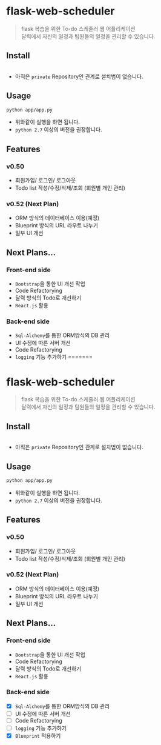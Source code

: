 # flask-web-scheduler
> flask 복습을 위한 To-do 스케줄러 웹 어플리케이션<br>
> 달력에서 자신의 일정과 팀원들의 일정을 관리할 수 있습니다.

## Install

```bash

```

- 아직은 ```private``` Repository인 관계로 설치법이 없습니다.

## Usage
```bash
python app/app.py
```

- 위와같이 실행을 하면 됩니다.
- ```python 2.7``` 이상의 버전을 권장합니다.

## Features
### v0.50
- 회원가입/ 로그인/ 로그아웃
- Todo list 작성/수정/삭제/조회 (회원별 개인 관리)

### v0.52 (Next Plan)
- ORM 방식의 데이터베이스 이용(예정)
- Blueprint 방식의 URL 라우트 나누기
- 일부 UI 개선


## Next Plans...
### Front-end side
- ```Bootstrap```을 통한 UI 개선 작업
- Code Refactorying
- 달력 방식의 Todo로 개선하기
- ```React.js``` 활용

### Back-end side
- ```Sql-Alchemy```를 통한 ORM방식의 DB 관리
- UI 수정에 따른 서버 개선
- Code Refactorying
- ```logging``` 기능 추가하기
=======
# flask-web-scheduler
> flask 복습을 위한 To-do 스케줄러 웹 어플리케이션<br>
> 달력에서 자신의 일정과 팀원들의 일정을 관리할 수 있습니다.

## Install

```bash

```

- 아직은 ```private``` Repository인 관계로 설치법이 없습니다.

## Usage
```bash
python app/app.py
```

- 위와같이 실행을 하면 됩니다.
- ```python 2.7``` 이상의 버전을 권장합니다.

## Features
### v0.50
- 회원가입/ 로그인/ 로그아웃
- Todo list 작성/수정/삭제/조회 (회원별 개인 관리)

### v0.52 (Next Plan)
- ORM 방식의 데이터베이스 이용(예정)
- Blueprint 방식의 URL 라우트 나누기
- 일부 UI 개선


## Next Plans...
### Front-end side
- ```Bootstrap```을 통한 UI 개선 작업
- Code Refactorying
- 달력 방식의 Todo로 개선하기
- ```React.js``` 활용

### Back-end side
-[x] ```Sql-Alchemy```를 통한 ORM방식의 DB 관리
-[ ] UI 수정에 따른 서버 개선
-[ ] Code Refactorying
-[ ] ```logging``` 기능 추가하기
-[x] ```Blueprint``` 적용하기
